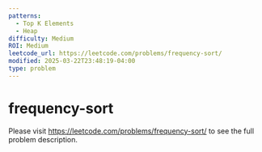 ```yaml
---
patterns:
  - Top K Elements
  - Heap
difficulty: Medium
ROI: Medium
leetcode_url: https://leetcode.com/problems/frequency-sort/
modified: 2025-03-22T23:48:19-04:00
type: problem
---
```


# frequency-sort

Please visit https://leetcode.com/problems/frequency-sort/ to see the full problem description.
